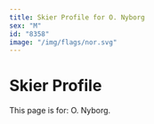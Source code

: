 ```yaml
---
title: Skier Profile for O. Nyborg
sex: "M"
id: "8358"
image: "/img/flags/nor.svg" 
---
```


# Skier Profile

This page is for: O. Nyborg.
    